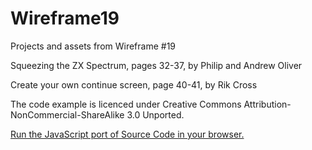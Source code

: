 # Wireframe19
Projects and assets from Wireframe #19

Squeezing the ZX Spectrum, pages 32-37, by Philip and Andrew Oliver

Create your own continue screen, page 40-41, by Rik Cross

The code example is licenced under Creative Commons Attribution-NonCommercial-ShareAlike 3.0 Unported.

[Run the JavaScript port of Source Code in your browser.](https://thisarray.github.io/Wireframe19/continue.html)
